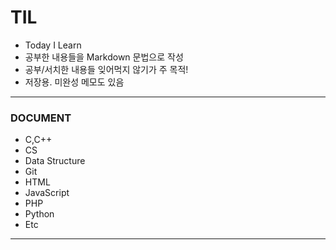 # TIL
- Today I Learn
- 공부한 내용들을 Markdown 문법으로 작성
- 공부/서치한 내용들 잊어먹지 않기가 주 목적!
- 저장용. 미완성 메모도 있음

---

### DOCUMENT
- C,C++  
- CS  
- Data Structure  
- Git  
- HTML  
- JavaScript  
- PHP  
- Python  
- Etc  

---
